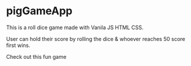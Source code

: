 # pigGameApp

This is a roll dice game made with Vanila JS HTML CSS.


User can hold their score by rolling the dice & whoever reaches 50 score first wins.

Check out this fun game 

